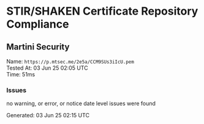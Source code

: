 # STIR/SHAKEN Certificate Repository Compliance

## Martini Security

Name: `https://p.mtsec.me/2e5a/CCM9SUs3iIcU.pem`\
Tested At: 03 Jun 25 02:05 UTC\
Time: 51ms

### Issues

no warning, or error, or notice date level issues were found

Generated: 03 Jun 25 02:15 UTC